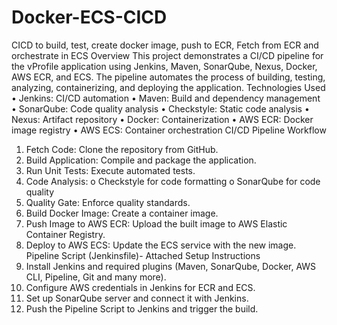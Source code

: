# Docker-ECS-CICD
CICD to build, test, create docker image, push to ECR, Fetch from ECR and orchestrate in ECS
Overview
This project demonstrates a CI/CD pipeline for the vProfile application using Jenkins, Maven, SonarQube, Nexus, Docker, AWS ECR, and ECS. The pipeline automates the process of building, testing, analyzing, containerizing, and deploying the application.
Technologies Used
•	Jenkins: CI/CD automation
•	Maven: Build and dependency management
•	SonarQube: Code quality analysis
•	Checkstyle: Static code analysis
•	Nexus: Artifact repository
•	Docker: Containerization
•	AWS ECR: Docker image registry
•	AWS ECS: Container orchestration
CI/CD Pipeline Workflow
1.	Fetch Code: Clone the repository from GitHub.
2.	Build Application: Compile and package the application.
3.	Run Unit Tests: Execute automated tests.
4.	Code Analysis: 
o	Checkstyle for code formatting
o	SonarQube for code quality
5.	Quality Gate: Enforce quality standards.
6.	Build Docker Image: Create a container image.
7.	Push Image to AWS ECR: Upload the built image to AWS Elastic Container Registry.
8.	Deploy to AWS ECS: Update the ECS service with the new image.
Pipeline Script (Jenkinsfile)- Attached
Setup Instructions
1.	Install Jenkins and required plugins (Maven, SonarQube, Docker, AWS CLI, Pipeline, Git and many more).
2.	Configure AWS credentials in Jenkins for ECR and ECS.
3.	Set up SonarQube server and connect it with Jenkins.
4.	Push the Pipeline Script to Jenkins and trigger the build.
